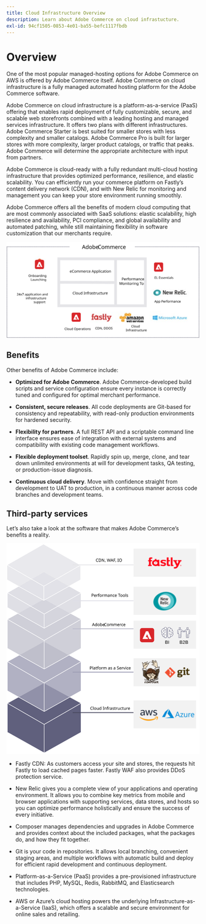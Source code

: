 ```yaml
---
title: Cloud Infrastructure Overview
description: Learn about Adobe Commerce on cloud infrastucture.
exl-id: 94cf1505-0853-4e01-ba55-befc1117fbdb
---
```

# Overview

One of the most popular managed-hosting options for Adobe Commerce on AWS is offered by Adobe Commerce itself. Adobe Commerce on cloud infrastructure is a fully managed automated hosting platform for the Adobe Commerce software.

Adobe Commerce on cloud infrastructure is a platform-as-a-service (PaaS) offering that enables rapid deployment of fully customizable, secure, and scalable web storefronts combined with a leading hosting and managed services infrastructure. It offers two plans with different infrastructures. Adobe Commerce Starter is best suited for smaller stores with less complexity and smaller catalogs. Adobe Commerce Pro is built for larger stores with more complexity, larger product catalogs, or traffic that peaks. Adobe Commerce will determine the appropriate architecture with input from partners.

Adobe Commerce is cloud-ready with a fully redundant multi-cloud hosting infrastructure that provides optimized performance, resilience, and elastic scalability. You can efficiently run your commerce platform on Fastly’s content delivery network (CDN), and with New Relic for monitoring and management you can keep your store environment running smoothly.

Adobe Commerce offers all the benefits of modern cloud computing that are most commonly associated with SaaS solutions: elastic scalability, high resilience and availability, PCI compliance, and global availability and automated patching, while still maintaining flexibility in software customization that our merchants require.

![Diagram showing architectural elements of Adobe Commerce on cloud infrastructure](../../../assets/playbooks/adobe-commerce-cloud-infrastructure.svg)

## Benefits

Other benefits of Adobe Commerce include:

- **Optimized for Adobe Commerce**. Adobe Commerce-developed build scripts and service configuration ensure every instance is correctly tuned and configured for optimal merchant performance.

- **Consistent, secure releases**. All code deployments are Git-based for consistency and repeatability, with read-only production environments for hardened security.

- **Flexibility for partners**. A full REST API and a scriptable command line interface ensures ease of integration with external systems and compatibility with existing code management workflows.

- **Flexible deployment toolset**. Rapidly spin up, merge, clone, and tear down unlimited environments at will for development tasks, QA testing, or production-issue diagnosis.

- **Continuous cloud delivery**. Move with confidence straight from development to UAT to production, in a continuous manner across code branches and development teams.

## Third-party services

Let’s also take a look at the software that makes Adobe Commerce’s benefits a reality.

![Diagram showing Adobe Commerce on cloud infrastructure technology stack](../../../assets/playbooks/cloud-tech-stack.svg)

- Fastly CDN: As customers access your site and stores, the requests hit Fastly to load cached pages faster. Fastly WAF also provides DDoS protection service.

- New Relic gives you a complete view of your applications and operating environment. It allows you to combine key metrics from mobile and browser applications with supporting services, data stores, and hosts so you can optimize performance holistically and ensure the success of every initiative.

- Composer manages dependencies and upgrades in Adobe Commerce and provides context about the included packages, what the packages do, and how they fit together.

- Git is your code in repositories. It allows local branching, convenient staging areas, and multiple workflows with automatic build and deploy for efficient rapid development and continuous deployment.

- Platform-as-a-Service (PaaS) provides a pre-provisioned infrastructure that includes PHP, MySQL, Redis, RabbitMQ, and Elasticsearch technologies.

- AWS or Azure’s cloud hosting powers the underlying Infrastructure-as-a-Service (IaaS), which offers a scalable and secure environment for online sales and retailing.
